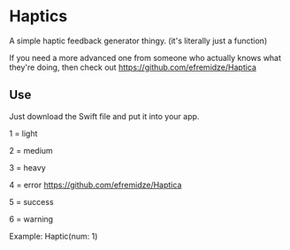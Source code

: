 # Haptics

A simple haptic feedback generator thingy. (it's literally just a function)

If you need a more advanced one from someone who actually knows what they're doing, then check out https://github.com/efremidze/Haptica

## Use
Just download the Swift file and put it into your app.

1 = light

2 = medium

3 = heavy

4 = error https://github.com/efremidze/Haptica

5 = success

6 = warning

Example: 
Haptic(num: 1)
